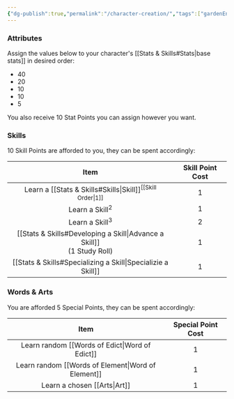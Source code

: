```yaml
---
{"dg-publish":true,"permalink":"/character-creation/","tags":["gardenEntry"]}
---
```


### Attributes

Assign the values below to your character's [[Stats & Skills#Stats\|base stats]] in desired order:

- 40
- 20
- 10
- 10
- 5

You also receive 10 Stat Points you can assign however you want.
### Skills

10 Skill Points are afforded to you, they can be spent accordingly:

|                                   Item                                    | Skill Point Cost |
| :-----------------------------------------------------------------------: | :--------------: |
|   Learn a [[Stats & Skills#Skills\|Skill]]<sup>[[Skill Order\|1]]</sup>   |        1         |
|                         Learn a Skill<sup>2</sup>                         |        1         |
|                         Learn a Skill<sup>3</sup>                         |        2         |
| [[Stats & Skills#Developing a Skill\|Advance a Skill]] <br>(1 Study Roll) |        1         |
|       [[Stats & Skills#Specializing a Skill\|Specializie a Skill]]        |        1         |

### Words & Arts

You are afforded 5 Special Points, they can be spent accordingly:

|                        Item                        | Special Point Cost |
| :------------------------------------------------: | :----------------: |
|   Learn random [[Words of Edict\|Word of Edict]]   |         1          |
| Learn random [[Words of Element\|Word of Element]] |         1          |
|            Learn a chosen [[Arts\|Art]]            |         1          |




